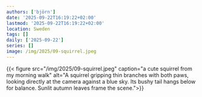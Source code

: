 ```yaml
---
authors: ['björn']
date: '2025-09-22T16:19:22+02:00'
lastmod: '2025-09-22T16:19:22+02:00'
location: Sweden
tags: []
daily: ['2025-09-22']
series: []
image: /img/2025/09-squirrel.jpeg
---
```

{{< figure src="/img/2025/09-squirrel.jpeg" caption="a cute squirrel from my morning walk" alt="A squirrel gripping thin branches with both paws, looking directly at the camera against a blue sky. Its bushy tail hangs below for balance. Sunlit autumn leaves frame the scene.">}} 
